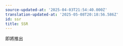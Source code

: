 ```yaml
---
source-updated-at: '2025-04-03T21:54:40.000Z'
translation-updated-at: '2025-05-08T20:18:56.586Z'
id: ssr
title: SSR
---
```


即將推出
